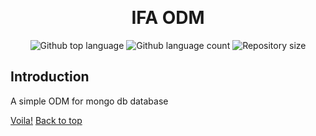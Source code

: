 <div align="center" id="top"> 
 
  &#xa0;

</div>

<h1 align="center">IFA ODM</h1>

<p align="center">
  <img alt="Github top language" src="https://img.shields.io/github/languages/top/certifiedTboy/ifa-odm?color=56BEB8">

  <img alt="Github language count" src="https://img.shields.io/github/languages/count/certifiedTboy/ifa-odm?color=56BEB8">

  <img alt="Repository size" src="https://img.shields.io/github/repo-size/certifiedTboy/ifa-odm?color=56BEB8">

</p>

## Introduction

A simple ODM for mongo db database

<a href="">Voila!</a> <a href="#top">Back to top</a>
